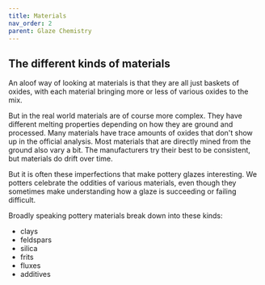 ```yaml
---
title: Materials
nav_order: 2
parent: Glaze Chemistry
---
```

## The different kinds of materials

An aloof way of looking at materials is that they are all just baskets of oxides,
with each material bringing more or less of various oxides to the mix.

But in the real world materials are of course more complex. They have different melting properties 
depending on how they are ground and processed. 
Many materials have trace amounts of oxides that don't show up in the official analysis.
Most materials that are directly mined from the ground also vary a bit.
The manufacturers try their best to be consistent, but materials do drift over time.

But it is often these imperfections that make pottery glazes interesting. 
We potters celebrate the oddities of various materials, even though they sometimes make
understanding how a glaze is succeeding or failing difficult. 

Broadly speaking pottery materials break down into these kinds:
- clays
- feldspars
- silica
- frits
- fluxes
- additives
 